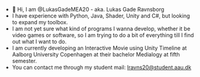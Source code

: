 - 👋 Hi, I am @LukasGadeMEA20 - aka. Lukas Gade Ravnsborg
- I have experience with Python, Java, Shader, Unity and C#, but looking to expand my toolbox.
- I am not yet sure what kind of programs I wanna develop, whether it be video games or software, so I am trying to do a bit of everything till I find out what I want to do.
- I am currently developing an Interactive Movie using Unity Timeline at Aalborg University Copenhagen at their bachelor Medialogy at fifth semester.
- You can contact me through my student mail: lravns20@student.aau.dk

<!---
LukasGadeMEA20/LukasGadeMEA20 is a ✨ special ✨ repository because its `README.md` (this file) appears on your GitHub profile.
You can click the Preview link to take a look at your changes.
--->
